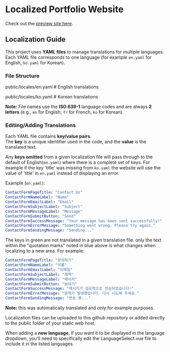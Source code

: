 # Localized Portfolio Website

Check out the [preview site here](https://wksnders.github.io/David-Portfolio/#/).

## Localization Guide

This project uses **YAML files** to manage translations for multiple languages.  
Each YAML file corresponds to one language (for example `en.yaml` for English, `ko.yaml` for Korean).


### File Structure

public/locales/en.yaml # English translations

public/locales/ko.yaml # Korean translations

**Note:** File names use the **ISO 639-1** language codes and are always **2 letters** (e.g., `en` for English, `fr` for French, `ko` for Korean).

### Editing/Adding Translations

Each YAML file contains **key/value pairs**.  
The **key** is a unique identifier used in the code, and the **value** is the translated text.

Any **keys omitted** from a given localization file will pass through to the default of English(`en.yaml`) where there is a complete set of keys. For example if the key 'title' was missing from `ko.yaml` the website will use the value of 'title' in `en.yaml` instead of displaying an error.

Example (`en.yaml`):
```yaml
ContactFormPageTitle: "Contact Us"
ContactFormNameLabel: "Name"
ContactFormEmailLabel: "Email"
ContactFormSubjectLabel: "Subject"
ContactFormMessageLabel: "Message"
ContactFormSubmitButton: "Send"
ContactFormSuccessMessage: "Your message has been sent successfully!"
ContactFormErrorMessage: "Something went wrong. Please try again."
ContactFormSendingMessage: "Sending..."
```
The keys in green are not translated in a given translation file. only the text within the "quotation marks" noted in blue above is what changes when localizing to a new area. For example:

```yaml
ContactFormPageTitle: "문의하기"
ContactFormNameLabel: "이름"
ContactFormEmailLabel: "이메일"
ContactFormSubjectLabel: "제목"
ContactFormMessageLabel: "메시지"
ContactFormSubmitButton: "보내기"
ContactFormSuccessMessage: "메시지가 성공적으로 전송되었습니다!"
ContactFormErrorMessage: "문제가 발생했습니다. 다시 시도해 주세요."
ContactFormSendingMessage: "전송 중..."
```
**Note:** this was automatically translated and only for example purposes.


Localization files can be uploaded to this github repository or added directly to the public folder of your static web host.

When adding a **new language**, if you want it to be displayed in the language dropdown, you'll need to specifically edit the LanguageSelect.vue file to include it in the listed languages.
